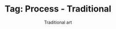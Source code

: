 ---
layout: portfolio
title: 'Tag: Process - Traditional'
subtitle: Traditional art
permalink: /portfolio/tags/process/traditional
type: tag
uid: traditional
pagination:
    enabled: true
    tag: [traditional]
---